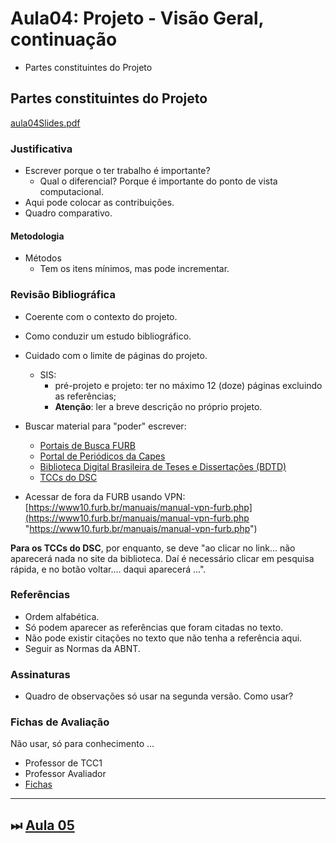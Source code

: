 # Aula04: Projeto - Visão Geral, continuação

- Partes constituintes do Projeto  

## Partes constituintes do Projeto

[aula04Slides.pdf](aula04Slides.pdf "aula04Slides.pdf")  

### Justificativa

- Escrever porque o ter trabalho é importante?  
  - Qual o diferencial? Porque é importante do ponto de vista computacional.  
- Aqui pode colocar as contribuições.  
- Quadro comparativo.  

#### Metodologia

- Métodos  
  - Tem os itens mínimos, mas pode incrementar.  

### Revisão Bibliográfica

- Coerente com o contexto do projeto.  
- Como conduzir um estudo bibliográfico.  
- Cuidado com o limite de páginas do projeto.  
  - SIS:  
    - pré-projeto e projeto: ter no máximo 12 (doze) páginas excluindo as referências;  
    - **Atenção**: ler a breve descrição no próprio projeto.  

- Buscar material para "poder" escrever:
  - [Portais de Busca FURB](https://www.furb.br/web/4570/servicos/biblioteca/portais-de-busca "Portais de Busca FURB")  
  - [Portal de Periódicos da Capes](http://periodicos.capes.gov.br/)  
  - [Biblioteca Digital Brasileira de Teses e Dissertações (BDTD)](http://bdtd.ibict.br/vufind/)  
  - [TCCs do DSC](https://dsc.furb.br/tcc "TCCs do DSC")  
- Acessar de fora da FURB usando VPN: [https://www10.furb.br/manuais/manual-vpn-furb.php](https://www10.furb.br/manuais/manual-vpn-furb.php "https://www10.furb.br/manuais/manual-vpn-furb.php")  

**Para os TCCs do DSC**, por enquanto, se deve "ao clicar no link... não aparecerá nada no site da biblioteca. Daí é necessário clicar em pesquisa rápida, e no botão voltar.... daqui aparecerá ...".  

<!-- 
TODO:
Olhar dicas e links de sites de busca indicados pela FURB-DAP
Arrumar também no material do SIS
https://furb.sharepoint.com/teams/msteams_33c83e/open/SitePages/Metricas.aspx?csf=1&web=1&share=EXJBKvf_FtJEqzWYI81IE-sBqiuZhMTCcCTSQxh8XfDKmA&e=D8cSPX&CID=2335f3a3-d6d4-4615-b32b-2152c19404c8
-->

### Referências

- Ordem alfabética.  
- Só podem aparecer as referências que foram citadas no texto.  
- Não pode existir citações no texto que não tenha a referência aqui.  
- Seguir as Normas da ABNT.  

### Assinaturas

- Quadro de observações só usar na segunda versão. Como usar?  

### Fichas de Avaliação

Não usar, só para conhecimento ...  

- Professor de TCC1  
- Professor Avaliador  
- [Fichas](../Consulta/Fichas)  

----------

## ⏭ [Aula 05](./aula05Anotacoes.md "Aula 05")  

<!--
TODO: arrumar as fontes bibliográficas]  
## Principais Referências Bibliográficas​
-->